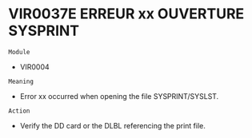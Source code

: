 # VIR0037E ERREUR xx OUVERTURE SYSPRINT

`Module`
- VIR0004

`Meaning`
- Error xx occurred when opening the file SYSPRINT/SYSLST.

`Action`
- Verify the DD card or the DLBL referencing the print file.
